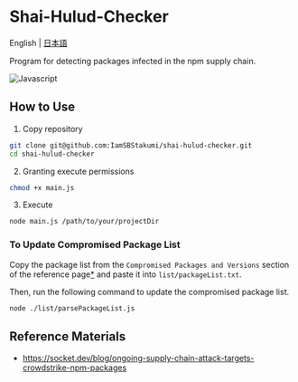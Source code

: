 # Shai-Hulud-Checker

English | [日本語](./README-ja.md)

Program for detecting packages infected in the npm supply chain.

![Javascript](https://img.shields.io/badge/-Javascript-F2C63C.svg?logo=javascript&style=for-the-badge)

## How to Use

1. Copy repository

```bash
git clone git@github.com:IamSBStakumi/shai-hulud-checker.git
cd shai-hulud-checker
```

2. Granting execute permissions

```bash
chmod +x main.js
```

3. Execute

```bash
node main.js /path/to/your/projectDir
```

### To Update Compromised Package List

Copy the package list from the `Compromised Packages and Versions` section of the reference page[\*](https://socket.dev/blog/ongoing-supply-chain-attack-targets-crowdstrike-npm-packages) and paste it into `list/packageList.txt`.

Then, run the following command to update the compromised package list.

```bash
node ./list/parsePackageList.js
```

## Reference Materials

- https://socket.dev/blog/ongoing-supply-chain-attack-targets-crowdstrike-npm-packages
